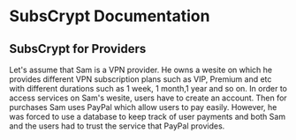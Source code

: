 # SubsCrypt Documentation
## SubsCrypt for Providers
Let's assume that Sam is a VPN provider. He owns a wesite on which he provides different VPN subscription plans such as VIP, Premium and etc with different durations such as 1 week, 1 month,1 year and so on. In order to access services on Sam's wesite, users have to create an account. Then for purchases Sam uses PayPal which allow users to pay easily. However, he was forced to use a database to keep track of user payments and both Sam and the users had to trust the service that PayPal provides.


